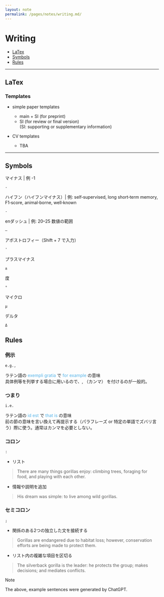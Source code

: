 ```yaml
---
layout: note
permalink: /pages/notes/writing.md/
---
```


# Writing

- [LaTex](#latex)
- [Symbols](#symbols)
- [Rules](#rules)

<hr class="small-hr">

## LaTex 

### Templates
- simple paper templates
  - main + SI (for preprint)
  - SI (for review or final version)     
(SI: supporting or supplementary information)

- CV templates
  - TBA

<hr class="small-hr">

## Symbols

マイナス | 例 -1 
```
-
```

ハイフン（ハイフンマイナス）| 例: self‐supervised, long short‐term memory, F1‐score, animal‐borne, well‐known  
```
‐
``` 

enダッシュ | 例:  20–25 数値の範囲
```
–
```

アポストロフィー（Shift + 7 で入力）
```
'
```


プラスマイナス
```
±
```

度 
```
°
```

マイクロ
```
µ
```

デルタ
```
Δ
``` 

## Rules
### 例示
```
e.g.,
```
ラテン語の <span style="color: #56B4E9;">exempli gratia</span> で <span style="color: #56B4E9;">for example</span> の意味  
具体例等を列挙する場合に用いるので、, （カンマ） を付けるのが一般的。

### つまり
```
i.e.
```
ラテン語の <span style="color: #56B4E9;">id est</span> で <span style="color: #56B4E9;">that is</span> の意味   
前の節の意味を言い換えて再提示する（パラフレーズ or 特定の単語でズバリ言う）際に使う。通常はカンマを必要としない。

### コロン
```
:
```
- リスト
> There are many things gorillas enjoy: climbing trees, foraging for food, and playing with each other.
- 情報や説明を追加
> His dream was simple: to live among wild gorillas.


### セミコロン
```
;
```
- 関係のある2つの独立した文を接続する
> Gorillas are endangered due to habitat loss; however, conservation efforts are being made to protect them.

- リスト内の複雑な項目を区切る
> The silverback gorilla is the leader: he protects the group; makes decisions; and mediates conflicts.

> [!NOTE]
> The above, example sentences were generated by ChatGPT.